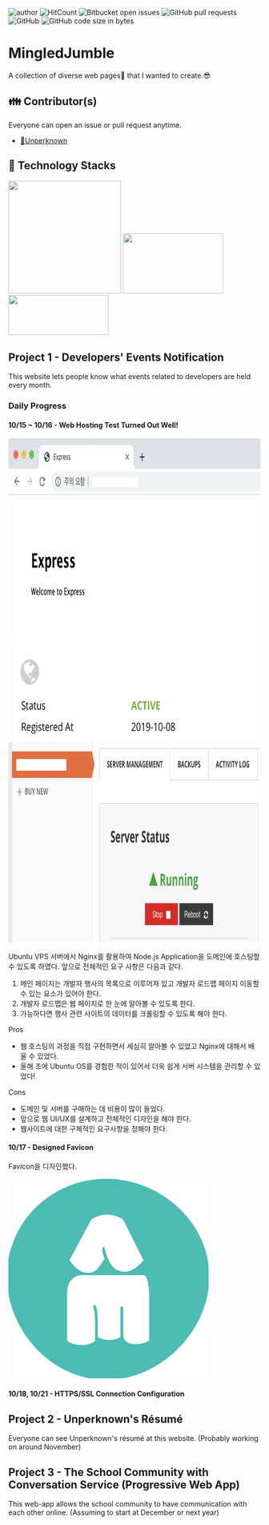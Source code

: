![author](https://img.shields.io/badge/author-Unperknown-lightgrey.svg)
![HitCount](http://hits.dwyl.io/Unperknown/MingledJumble.svg)
![Bitbucket open issues](https://img.shields.io/github/issues/Unperknown/MingledJumble)
![GitHub pull requests](https://img.shields.io/github/issues-pr/Unperknown/MingledJumble)
![GitHub](https://img.shields.io/github/license/Unperknown/MingledJumble)
![GitHub code size in bytes](https://img.shields.io/github/languages/code-size/Unperknown/MingledJumble)

# MingledJumble

A collection of diverse web pages📃 that I wanted to create.😎

## 👪 Contributor(s)

Everyone can open an issue or pull request anytime.

- [🔗Unperknown](https://github.com/Unperknown)

## 🔑 Technology Stacks

<img src="https://www.cloudcms.com/images/quickstarts/react/react.df70b005.png" width="225" height="225" />
<img src="https://nodejs.org/static/images/logos/nodejs-new-pantone-black.png" width="200" height="120" />
<img src="https://www.nginx.com/wp-content/uploads/2018/08/NGINX-logo-rgb-large.png" width="200" height="80" />

## Project 1 - Developers' Events Notification

This website lets people know what events related to developers are held every month.

### Daily Progress

#### 10/15 ~ 10/16 - Web Hosting Test Turned Out Well!

<img src="README-DOC/hosting-success.png" width="1000" height="400" />
<img src="README-DOC/configurated-domain.png" width="750" height="200" />
<img src="README-DOC/running-server.png" width="1000" height="400" />

Ubuntu VPS 서버에서 Nginx를 활용하여 Node.js Application을 도메인에 호스팅할 수 있도록 하였다. 앞으로 전체적인 요구 사항은 다음과 같다.
1. 메인 페이지는 개발자 행사의 목록으로 이루어져 있고 개발자 로드맵 페이지 이동할 수 있는 요소가 있어야 한다.
2. 개발자 로드맵은 웹 페이지로 한 눈에 알아볼 수 있도록 한다.
3. 가능하다면 행사 관련 사이트의 데이터를 크롤링할 수 있도록 해야 한다.

Pros
- 웹 호스팅의 과정을 직접 구현하면서 세심히 알아볼 수 있었고 Nginx에 대해서 배울 수 있었다.
- 올해 초에 Ubuntu OS를 경험한 적이 있어서 더욱 쉽게 서버 시스템을 관리할 수 있었다!

Cons
- 도메인 및 서버를 구매하는 데 비용이 많이 들었다.
- 앞으로 웹 UI/UX를 설계하고 전체적인 디자인을 해야 한다.
- 웹사이트에 대한 구체적인 요구사항을 정해야 한다.

#### 10/17 - Designed Favicon

Favicon을 디자인했다.

<img src="README-DOC/favicon.png" width="400" height="400" />

#### 10/18, 10/21 - HTTPS/SSL Connection Configuration

## Project 2 - Unperknown's Résumé

Everyone can see Unperknown's résumé at this website.
(Probably working on around November)

## Project 3 - The School Community with Conversation Service (Progressive Web App)

This web-app allows the school community to have communication with each other online.
(Assuming to start at December or next year)
